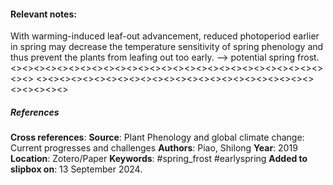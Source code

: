 #### **Relevant notes**:
With warming-induced leaf-out advancement, reduced photoperiod earlier in spring may decrease the temperature sensitivity of spring phenology and thus prevent the plants from leafing out too early. --> potential spring frost.
<><><><><><><><><><><><><><><><><><><><><><><><><><><><><>
<><><><><><><><><><><><><><><><><><><><><><><><><><><><><>
##### References
**Cross references**: 
**Source**: Plant Phenology and global climate change: Current progresses and challenges
**Authors**: Piao, Shilong
**Year**: 2019
**Location**: Zotero/Paper
**Keywords**:  #spring_frost #earlyspring 
**Added to slipbox on**: 13 September 2024. 
